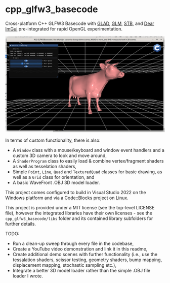 # cpp_glfw3_basecode
Cross-platform C++ GLFW3 Basecode with [GLAD](https://glad.dav1d.de/), [GLM](https://github.com/g-truc/glm), [STB](https://github.com/nothings/stb), and [Dear ImGui](https://github.com/ocornut/imgui) pre-integrated for rapid OpenGL experimentation.

![Screenshot of cpp_glf3_basecode](https://github.com/alansley/cpp_glfw3_basecode/blob/main/Screenshot_2023-04-16.png?raw=true)

In terms of custom functionality, there is also:
- A `Window` class with a mouse/keyboard and window event handlers and a custom 3D camera to look and move around,
- A `ShaderProgram` class to easily load & combine vertex/fragment shaders as well as tesselation shaders,
- Simple `Point`, `Line`, `Quad` and `TexturedQuad` classes for basic drawing, as well as a `Grid` class for orientation, and
- A basic WaveFront .OBJ 3D model loader.

This project comes configured to build in Visual Studio 2022 on the Windows platform and via a Code::Blocks project on Linux.

This project is provided under a MIT license (see the top-level LICENSE file), however the integrated libraries have their own licenses - see the `cpp_glfw3_basecode/libs` folder and its contained library subfolders for further details.

TODO:
- Run a clean-up sweep through every file in the codebase,
- Create a YouTube video demonstration and link it in this readme,
- Create additional demo scenes with further functionality (i.e., use the tessalation shaders, scissor testing, geometry shaders, bump mapping, displacement mapping, stochastic sampling etc.),
- Integrate a better 3D model loader rather than the simple .OBJ file loader I wrote.
